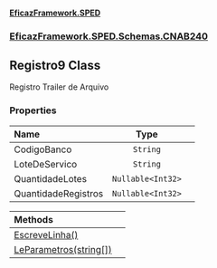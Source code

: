 #### [EficazFramework.SPED](EficazFrameworkSPED.md 'EficazFramework SPED')
### [EficazFramework.SPED.Schemas.CNAB240](EficazFramework.SPED.Schemas.CNAB240.md 'EficazFramework.SPED.Schemas.CNAB240')

## Registro9 Class

Registro Trailer de Arquivo
### Properties

| Name | Type | |
| :--- | :---: | :--- |
| CodigoBanco | `String` |  |
| LoteDeServico | `String` |  |
| QuantidadeLotes | `Nullable<Int32>` |  |
| QuantidadeRegistros | `Nullable<Int32>` |  |

| Methods | |
| :--- | :--- |
| [EscreveLinha()](EficazFramework.SPED.Schemas.CNAB240/Registro9/EscreveLinha().md 'EficazFramework.SPED.Schemas.CNAB240.Registro9.EscreveLinha()') | |
| [LeParametros(string[])](EficazFramework.SPED.Schemas.CNAB240/Registro9/LeParametros(string[]).md 'EficazFramework.SPED.Schemas.CNAB240.Registro9.LeParametros(string[])') | |
